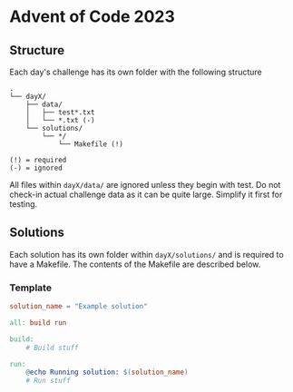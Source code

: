# Advent of Code 2023

## Structure

Each day's challenge has its own folder with the following structure

```ascii
.
└── dayX/
    ├── data/
    │   ├── test*.txt
    │   └── *.txt (-)
    └── solutions/
        └── */
            └── Makefile (!)

(!) = required
(-) = ignored
```

All files within `dayX/data/` are ignored unless they begin with test. Do not check-in actual challenge data as it can be quite large. Simplify it first for testing.

## Solutions

Each solution has its own folder within `dayX/solutions/` and is required to have a Makefile. The contents of the Makefile are described below.

### Template

```makefile
solution_name = "Example solution"

all: build run

build:
    # Build stuff

run:
	@echo Running solution: $(solution_name)
    # Run stuff
```